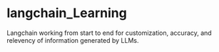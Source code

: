 # langchain_Learning
Langchain working from start to end for customization, accuracy, and relevency of information generated by LLMs.
